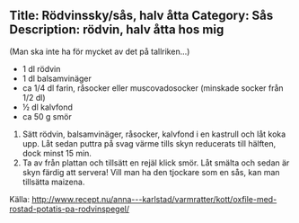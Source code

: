 Title: Rödvinssky/sås, halv åtta
Category: Sås
Description: rödvin, halv åtta hos mig
---
(Man ska inte ha för mycket av det på tallriken...)

* 1 dl rödvin 
* 1 dl balsamvinäger 
* ca 1/4 dl farin, råsocker eller muscovadosocker (minskade socker från 1/2 dl)
* ½ dl kalvfond 
* ca 50 g smör 

1. Sätt rödvin, balsamvinäger, råsocker, kalvfond i en kastrull och låt koka upp. Låt sedan puttra på svag värme tills skyn reducerats till hälften, dock minst 15 min. 
2. Ta av från plattan och tillsätt en rejäl klick smör. Låt smälta och sedan är skyn färdig att servera! Vill man ha den tjockare som en sås, kan man tillsätta maizena.

Källa: <http://www.recept.nu/anna---karlstad/varmratter/kott/oxfile-med-rostad-potatis-pa-rodvinspegel/>
